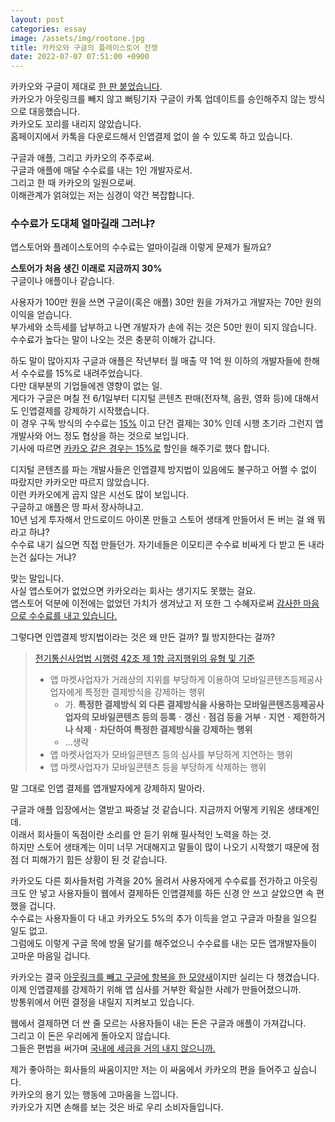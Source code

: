 ```yaml
---
layout: post
categories: essay
image: /assets/img/rootone.jpg
title: 카카오와 구글의 플레이스토어 전쟁
date: 2022-07-07 07:51:00 +0900
---
```


카카오와 구글이 제대로 [한 판 붙었습니다](https://byline.network/2022/07/0706/).  
카카오가 아웃링크를 빼지 않고 뻐팅기자 구글이 카톡 업데이트를 승인해주지 않는 방식으로 대응했습니다.    
카카오도 꼬리를 내리지 않았습니다.  
홈페이지에서 카톡을 다운로드해서 인앱결제 없이 쓸 수 있도록 하고 있습니다.

구글과 애플, 그리고 카카오의 주주로써.  
구글과 애플에 매달 수수료를 내는 1인 개발자로서.  
그리고 한 때 카카오의 일원으로써.  
이해관계가 얽혀있는 저는 심경이 약간 복잡합니다.

### 수수료가 도대체 얼마길래 그러냐?
앱스토어와 플레이스토어의 수수료는 얼마이길래 이렇게 문제가 될까요?  

**스토어가 처음 생긴 이래로 지금까지 30%**  
구글이나 애플이나 같습니다.

사용자가 100만 원을 쓰면 구글이(혹은 애플) 30만 원을 가져가고 개발자는 70만 원의 이익을 얻습니다.  
부가세와 소득세를 납부하고 나면 개발자가 손에 쥐는 것은 50만 원이 되지 않습니다.    
수수료가 높다는 말이 나오는 것은 충분히 이해가 갑니다.

하도 말이 많아지자 구글과 애플은 작년부터 월 매출 약 1억 원 이하의 개발자들에 한해서 수수료를 15%로 내려주었습니다.  
다만 대부분의 기업들에겐 영향이 없는 일.  
게다가 구글은 며칠 전 6/1일부터 디지털 콘텐츠 판매(전자책, 음원, 영화 등)에 대해서도 인앱결제를 강제하기 시작했습니다.  
이 경우 구독 방식의 수수료는 [15%](https://android-developers.googleblog.com/2021/06/continuing-to-boost-developer-success.html) 이고 단건 결제는 30% 인데 시행 초기라 그런지 앱개발사와 어느 정도 협상을 하는 것으로 보입니다.  
기사에 따르면 [카카오 같은 경우는 15%로](https://byline.network/2022/07/0706/) 할인을 해주기로 했다 합니다.

디지털 콘텐츠를 파는 개발사들은 인앱결제 방지법이 있음에도 불구하고 어쩔 수 없이 따랐지만 카카오만 따르지 않았습니다.  
이런 카카오에게 곱지 않은 시선도 많이 보입니다.  
구글하고 애플은 땅 파서 장사하냐고.  
10년 넘게 투자해서 안드로이드 아이폰 만들고 스토어 생태계 만들어서 돈 버는 걸 왜 뭐라고 하냐?  
수수료 내기 싫으면 직접 만들던가. 자기네들은 이모티콘 수수료 비싸게 다 받고 돈 내라는건 싫다는 거냐?

맞는 말입니다.  
사실 앱스토어가 없었으면 카카오라는 회사는 생기지도 못했는 걸요.  
앱스토어 덕분에 이전에는 없었던 가치가 생겨났고 저 또한 그 수혜자로써 [감사한 마음으로 수수료를 내고 있습니다.](/essay/2020/11/10/%EC%95%B1%EC%8A%A4%ED%86%A0%EC%96%B4%EB%8A%94-%EC%8A%A4%ED%8B%B0%EB%B8%8C%EC%9E%A1%EC%8A%A4%EA%B0%80-%EA%B0%9C%EB%B0%9C%EC%9E%90%EB%93%A4%EC%97%90%EA%B2%8C-%EC%A3%BC%EA%B3%A0%EA%B0%84-%EC%84%A0%EB%AC%BC.html)

그렇다면 인앱결제 방지법이라는 것은 왜 만든 걸까? 뭘 방지한다는 걸까?

> [전기통신사업법 시행령 42조 제 1항 금지행위의 유형 및 기준](https://www.law.go.kr/LSW//lsBylInfoPLinkR.do?lsiSeq=230955&lsNm=%EC%A0%84%EA%B8%B0%ED%86%B5%EC%8B%A0%EC%82%AC%EC%97%85%EB%B2%95+%EC%8B%9C%ED%96%89%EB%A0%B9&bylNo=0004&bylBrNo=00&bylCls=BE&bylEfYd=20210406&bylEfYdYn=Y)
> * 앱 마켓사업자가 거래상의 지위를 부당하게 이용하여 모바일콘텐츠등제공사업자에게 특정한
결제방식을 강제하는 행위
>   * 가. **특정한 결제방식 외 다른 결제방식을 사용하는 모바일콘텐츠등제공사업자의 모바일콘텐츠 등의 등록ㆍ갱신ㆍ점검 등을 거부ㆍ지연ㆍ제한하거나 삭제ㆍ차단하여 특정한 결제방식을 강제하는 행위**
>   * ...생략
> * 앱 마켓사업자가 모바일콘텐츠 등의 심사를 부당하게 지연하는 행위  
> * 앱 마켓사업자가 모바일콘텐츠 등을 부당하게 삭제하는 행위  

말 그대로 인앱 결제를 앱개발자에게 강제하지 말아라.

구글과 애플 입장에서는 열받고 짜증날 것 같습니다. 지금까지 어떻게 키워온 생태계인데.   
이래서 회사들이 독점이란 소리를 안 듣기 위해 필사적인 노력을 하는 것.  
하지만 스토어 생태계는 이미 너무 거대해지고 말들이 많이 나오기 시작했기 때문에 점점 더 피해가기 힘든 상황이 된 것 같습니다.  

카카오도 다른 회사들처럼 가격을 20% 올려서 사용자에게 수수료를 전가하고 아웃링크도 안 넣고 사용자들이 웹에서 결제하든 인앱결제를 하든 신경 안 쓰고 살았으면 속 편했을 겁니다.  
수수료는 사용자들이 다 내고 카카오도 5%의 추가 이득을 얻고 구글과 마찰을 일으킬 일도 없고.  
그럼에도 이렇게 구글 목에 방울 달기를 해주었으니 수수료를 내는 모든 앱개발자들이 고마운 마음일 겁니다.

카카오는 결국 [아웃링크를 빼고 구글에 항복을 한 모양새](https://www.donga.com/news/Economy/article/all/20220707/114347694/1)이지만 실리는 다 챙겼습니다.  
이제 인앱결제를 강제하기 위해 앱 심사를 거부한 확실한 사례가 만들어졌으니까.  
방통위에서 어떤 결정을 내릴지 지켜보고 있습니다.

웹에서 결제하면 더 싼 줄 모르는 사용자들이 내는 돈은 구글과 애플이 가져갑니다.  
그리고 이 돈은 우리에게 돌아오지 않습니다.  
그들은 편법을 써가며 [국내에 세금을 거의 내지 않으니까.](https://www.chosun.com/economy/industry-company/2022/04/16/ER4Z33NIXVBBBJDIAHUEK3AFVM/)

제가 좋아하는 회사들의 싸움이지만 저는 이 싸움에서 카카오의 편을 들어주고 싶습니다.  
카카오의 용기 있는 행동에 고마움을 느낍니다.  
카카오가 지면 손해를 보는 것은 바로 우리 소비자들입니다.
